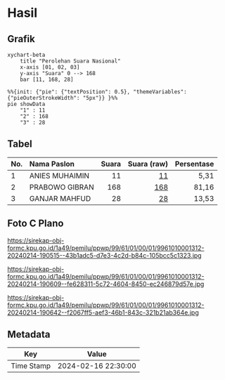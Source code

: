 # Hasil

## Grafik

```mermaid
xychart-beta
    title "Perolehan Suara Nasional"
    x-axis [01, 02, 03]
    y-axis "Suara" 0 --> 168
    bar [11, 168, 28]
```

```mermaid
%%{init: {"pie": {"textPosition": 0.5}, "themeVariables": {"pieOuterStrokeWidth": "5px"}} }%%
pie showData
    "1" : 11
    "2" : 168
    "3" : 28
```

## Tabel

| No. | Nama Paslon    | Suara | Suara (raw) | Persentase |
|:--- |:-------------- | -----:| -----------:| ----------:|
| 1   | ANIES MUHAIMIN | 11    | [11][p-1]   | 5,31       |
| 2   | PRABOWO GIBRAN | 168   | [168][p-2]  | 81,16      |
| 3   | GANJAR MAHFUD  | 28    | [28][p-3]   | 13,53      |


[p-1]: https://github.com/gigit-pemilu/pemilu-2024/blob/main/pilpres/hitung-suara/sub/99-luar-negeri/sub/61-kota-kinabalu-malaysia/sub/01-kota-kinabalu-malaysia/sub/0001-kota-kinabalu-malaysia/sub/312-ksk-301/sub/paslon-1.txt
[p-2]: https://github.com/gigit-pemilu/pemilu-2024/blob/main/pilpres/hitung-suara/sub/99-luar-negeri/sub/61-kota-kinabalu-malaysia/sub/01-kota-kinabalu-malaysia/sub/0001-kota-kinabalu-malaysia/sub/312-ksk-301/sub/paslon-2.txt
[p-3]: https://github.com/gigit-pemilu/pemilu-2024/blob/main/pilpres/hitung-suara/sub/99-luar-negeri/sub/61-kota-kinabalu-malaysia/sub/01-kota-kinabalu-malaysia/sub/0001-kota-kinabalu-malaysia/sub/312-ksk-301/sub/paslon-3.txt

## Foto C Plano

https://sirekap-obj-formc.kpu.go.id/1a49/pemilu/ppwp/99/61/01/00/01/9961010001312-20240214-190515--43b1adc5-d7e3-4c2d-b84c-105bcc5c1323.jpg

https://sirekap-obj-formc.kpu.go.id/1a49/pemilu/ppwp/99/61/01/00/01/9961010001312-20240214-190609--fe628311-5c72-4604-8450-ec246879d57e.jpg

https://sirekap-obj-formc.kpu.go.id/1a49/pemilu/ppwp/99/61/01/00/01/9961010001312-20240214-190642--f2067ff5-aef3-46b1-843c-321b21ab364e.jpg


## Metadata

| Key        | Value               |
| ---------- | ------------------- |
| Time Stamp | 2024-02-16 22:30:00 |



